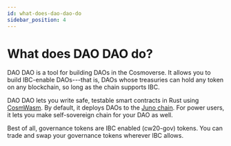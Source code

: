 ```yaml
---
id: what-does-dao-dao-do
sidebar_position: 4
---
```


# What does DAO DAO do?

DAO DAO is a tool for building DAOs in the Cosmoverse.
It allows you to build IBC-enable DAOs---that is, DAOs whose treasuries can hold any token on any blockchain, so long as the chain supports IBC.

DAO DAO
lets you write safe, testable smart
contracts in Rust
using 
[CosmWasm](https://cosmwasm.com/).
By default, it deploys DAOs to the [Juno chain](https://junochain.com/).
For power users,
it lets you make self-sovereign chain for your DAO as well.


Best of all, governance tokens are IBC enabled (cw20-gov) tokens. You can trade
and swap your governance tokens wherever IBC allows.
